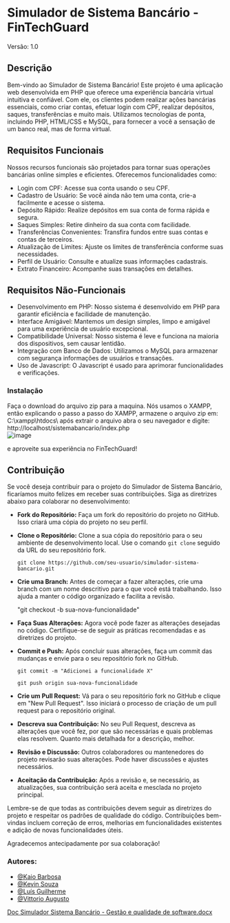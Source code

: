 
# Simulador de Sistema Bancário - FinTechGuard

Versão: 1.0

## Descrição

Bem-vindo ao Simulador de Sistema Bancário! Este projeto é uma aplicação web desenvolvida em PHP que oferece uma experiência bancária virtual intuitiva e confiável. Com ele, os clientes podem realizar ações bancárias essenciais, como criar contas, efetuar login com CPF, realizar depósitos, saques, transferências e muito mais. Utilizamos tecnologias de ponta, incluindo PHP, HTML/CSS e MySQL, para fornecer a você a sensação de um banco real, mas de forma virtual.

## Requisitos Funcionais
Nossos recursos funcionais são projetados para tornar suas operações bancárias online simples e eficientes. Oferecemos funcionalidades como:

- Login com CPF: Acesse sua conta usando o seu CPF.
- Cadastro de Usuário: Se você ainda não tem uma conta, crie-a facilmente e acesse o sistema.
- Depósito Rápido: Realize depósitos em sua conta de forma rápida e segura.
- Saques Simples: Retire dinheiro da sua conta com facilidade.
- Transferências Convenientes: Transfira fundos entre suas contas e contas de terceiros.
- Atualização de Limites: Ajuste os limites de transferência conforme suas necessidades.
- Perfil de Usuário: Consulte e atualize suas informações cadastrais.
- Extrato Financeiro: Acompanhe suas transações em detalhes.

## Requisitos Não-Funcionais
- Desenvolvimento em PHP: Nosso sistema é desenvolvido em PHP para garantir eficiência e facilidade de manutenção.
- Interface Amigável: Mantemos um design simples, limpo e amigável para uma experiência de usuário excepcional.
- Compatibilidade Universal: Nosso sistema é leve e funciona na maioria dos dispositivos, sem causar lentidão.
- Integração com Banco de Dados: Utilizamos o MySQL para armazenar com segurança informações de usuários e transações.
- Uso de Javascript: O Javascript é usado para aprimorar funcionalidades e verificações.
### Instalação
Faça o download do arquivo zip para a maquina.
Nós usamos o XAMPP, então explicando o passo a passo do XAMPP, armazene o arquivo zip em: C:\xampp\htdocs\  após extrair o arquivo abra o seu navegador e digite: http://localhost/sistemabancario/index.php  
![image](https://github.com/Kazechiro/sistema_bancario/assets/103601328/96b5cdfe-e88f-4e95-bd31-f2f70da2ebac)

e aproveite sua experiência no FinTechGuard!

## Contribuição

Se você deseja contribuir para o projeto do Simulador de Sistema Bancário, ficaríamos muito felizes em receber suas contribuições. Siga as diretrizes abaixo para colaborar no desenvolvimento:

- **Fork do Repositório:**
   Faça um fork do repositório do projeto no GitHub. Isso criará uma cópia do projeto no seu perfil.

- **Clone o Repositório:**
   Clone a sua cópia do repositório para o seu ambiente de desenvolvimento local. Use o comando `git clone` seguido da URL do seu repositório fork.

   ```shell 
   git clone https://github.com/seu-usuario/simulador-sistema-bancario.git

- **Crie uma Branch:**
Antes de começar a fazer alterações, crie uma branch com um nome descritivo para o que você está trabalhando. Isso ajuda a manter o código organizado e facilita a revisão.

	"git checkout -b sua-nova-funcionalidade"
- **Faça Suas Alterações:**
Agora você pode fazer as alterações desejadas no código. Certifique-se de seguir as práticas recomendadas e as diretrizes do projeto.

- **Commit e Push:**
Após concluir suas alterações, faça um commit das mudanças e envie para o seu repositório fork no GitHub.

  ```
  git commit -m "Adicionei a funcionalidade X"
  ```
  ```
  git push origin sua-nova-funcionalidade
  ```
- **Crie um Pull Request:**
Vá para o seu repositório fork no GitHub e clique em "New Pull Request". Isso iniciará o processo de criação de um pull request para o repositório original.

- **Descreva sua Contribuição:**
No seu Pull Request, descreva as alterações que você fez, por que são necessárias e quais problemas elas resolvem. Quanto mais detalhada for a descrição, melhor.

- **Revisão e Discussão:**
Outros colaboradores ou mantenedores do projeto revisarão suas alterações. Pode haver discussões e ajustes necessários.

- **Aceitação da Contribuição:**
Após a revisão e, se necessário, as atualizações, sua contribuição será aceita e mesclada no projeto principal.

Lembre-se de que todas as contribuições devem seguir as diretrizes do projeto e respeitar os padrões de qualidade do código. Contribuições bem-vindas incluem correção de erros, melhorias em funcionalidades existentes e adição de novas funcionalidades úteis.

Agradecemos antecipadamente por sua colaboração!

### Autores:

- [@Kaio Barbosa](https://github.com/Kazechiro)
- [@Kevin Souza](https://github.com/MrKevin284)
- [@Luís Guilherme](https://github.com/Vikair)
- [@Vittorio Augusto](https://github.com/vittorioaugusto)
  
[Doc Simulador Sistema Bancário - Gestão e qualidade de software.docx](https://github.com/Kazechiro/sistema_bancario/files/12930476/Doc.Simulador.Sistema.Bancario.-.Gestao.e.qualidade.de.software.docx)



